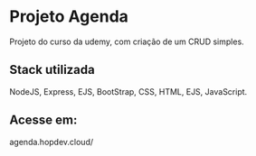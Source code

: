 
# Projeto Agenda

Projeto do curso da udemy, com criação de um CRUD simples.





## Stack utilizada

NodeJS, Express, EJS, BootStrap, CSS, HTML, EJS, JavaScript.

## Acesse em: 

agenda.hopdev.cloud/
